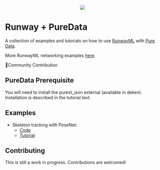 <p align="center">
  <img src="./assets/cover_runway_puredata_github.jpg">
</p>

# Runway + PureData

A collection of examples and tutorials on how to use [RunwayML](https://runwayml.com/) with [Pure Data](https://puredata.info/).

More RunwayML networking examples [here](https://learn.runwayml.com/#/networking/examples).

🎉Community Contribution

## PureData Prerequisite

You will need to install the purest_json external (available in deken). Installation is described in the tutorial text.

## Examples

- Skeleton tracking with PoseNet:
  - [Code](/posenet)
  - [Tutorial](/posenet/README.md)

## Contributing

This is still a work in progress. Contributions are welcomed!
